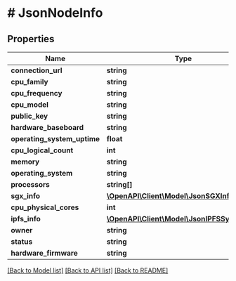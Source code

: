 # # JsonNodeInfo

## Properties

Name | Type | Description | Notes
------------ | ------------- | ------------- | -------------
**connection_url** | **string** |  | [optional]
**cpu_family** | **string** |  | [optional]
**cpu_frequency** | **string** |  | [optional]
**cpu_model** | **string** |  | [optional]
**public_key** | **string** |  | [optional]
**hardware_baseboard** | **string** |  | [optional]
**operating_system_uptime** | **float** |  | [optional]
**cpu_logical_count** | **int** |  | [optional]
**memory** | **string** |  | [optional]
**operating_system** | **string** |  | [optional]
**processors** | **string[]** |  | [optional]
**sgx_info** | [**\OpenAPI\Client\Model\JsonSGXInfo**](JsonSGXInfo.md) |  | [optional]
**cpu_physical_cores** | **int** |  | [optional]
**ipfs_info** | [**\OpenAPI\Client\Model\JsonIPFSSystemInfo**](JsonIPFSSystemInfo.md) |  | [optional]
**owner** | **string** |  | [optional]
**status** | **string** |  | [optional]
**hardware_firmware** | **string** |  | [optional]

[[Back to Model list]](../../README.md#models) [[Back to API list]](../../README.md#endpoints) [[Back to README]](../../README.md)
